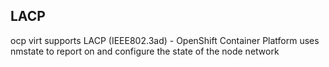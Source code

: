 ## LACP 

ocp virt supports LACP (IEEE802.3ad) - OpenShift Container Platform uses nmstate to report on and configure the state of the node network

